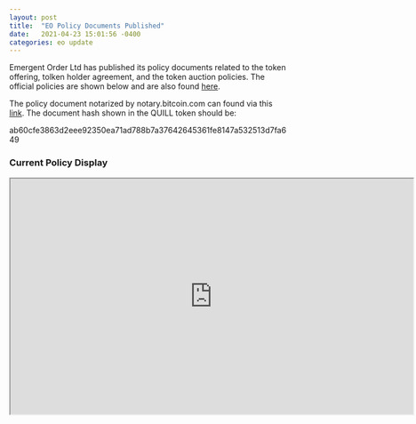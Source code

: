 ```yaml
---
layout: post
title:  "EO Policy Documents Published"
date:   2021-04-23 15:01:56 -0400
categories: eo update
---
```

Emergent Order Ltd has published its policy documents related to the token offering, tolken holder agreement, and the token auction policies. The official policies are shown below and are also found [here].

The policy document notarized by notary.bitcoin.com can found via this [link]. The document hash shown in the QUILL token should be: 

ab60cfe3863d2eee92350ea71ad788b7a37642645361fe8147a532513d7fa649


### Current Policy Display

<iframe src="https://emergentorder.io/EO_Policies.html" frameborder="1" width="725" height="424" allowfullscreen="true" mozallowfullscreen="true" webkitallowfullscreen="true"></iframe>

[here]: https://emergentorder.io/EO_Policies.html
[link]: https://emergentorder.io/Emergent%20Order%20LLC%20Token%20Offering%20Guide.pdf
